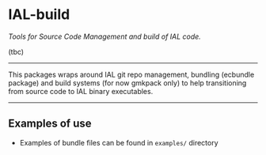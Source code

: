 IAL-build
=========

*Tools for Source Code Management and build of IAL code.*

(tbc)

---

This packages wraps around IAL git repo management, bundling (ecbundle package) and build systems
(for now gmkpack only) to help transitioning from source code to IAL binary executables.

---

Examples of use
---------------

* Examples of bundle files can be found in `examples/` directory

